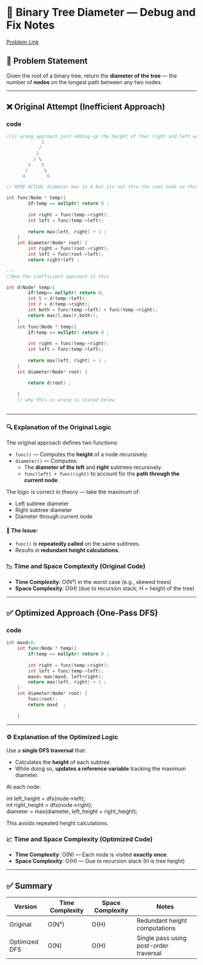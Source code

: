 # 🧩 Binary Tree Diameter — Debug and Fix Notes

[Problem Link](https://www.geeksforgeeks.org/problems/diameter-of-binary-tree/1)

## 📌 Problem Statement

Given the root of a binary tree, return the **diameter of the tree** — the number of **nodes** on the longest path between any two nodes.

---

## ❌ Original Attempt (Inefficient Approach)


### code
```cpp
//1) wrong approach just adding up the height of ther right and left wont account for the max diameter because It only checks the diameter passing through the root — but that’s not guaranteed to be the max.
             1
            /
           2
          / \
        3    5
       /      \
      4        6

// HERE ACTUAL diameter max is 4 but its not thru the root node so this approach is wrong

int func(Node * temp){
        if(temp == nullptr) return 0 ;
        
        int right = func(temp->right);
        int left = func(temp->left);
        
        return max(left, right) + 1 ;
    }
    int diameter(Node* root) {
        int right = func(root->right);
        int left = func(root->left);
        return right+left ;

---
//Now the inefficient approach is this

int d(Node* temp){
        if(temp== nullptr) return 0;
        int l = d(temp->left);
        int r = d(temp->right);
        int both = func(temp->left) + func(temp->right);
        return max(l,max(r,both));
    }
    int func(Node * temp){
        if(temp == nullptr) return 0 ;
        
        int right = func(temp->right);
        int left = func(temp->left);
        
        return max(left, right) + 1 ;
    }
    int diameter(Node* root) {
        
        return d(root) ;
        
    }
    // why this is wrong is stated below
        
```
---

### 🔍 Explanation of the Original Logic

The original approach defines two functions:

- `func()` — Computes the **height** of a node recursively.
- `diameter()` — Computes:
  - The **diameter of the left** and **right** subtrees recursively.
  - `func(left) + func(right)` to account for the **path through the current node**.

The logic is correct in theory — take the maximum of:
- Left subtree diameter
- Right subtree diameter
- Diameter through current node

#### 🚨 The Issue:
- `func()` is **repeatedly called** on the same subtrees.
- Results in **redundant height calculations**.

### 📉 Time and Space Complexity (Original Code)

- **Time Complexity**: O(N²) in the worst case (e.g., skewed trees)
- **Space Complexity**: O(H) (due to recursion stack; H = height of the tree)

---

## ✅ Optimized Approach (One-Pass DFS)

### code 
```cpp
int maxd=0;
    int func(Node * temp){
        if(temp == nullptr) return 0 ;
        
        int right = func(temp->right);
        int left = func(temp->left);
        maxd= max(maxd, left+right);
        return max(left, right) + 1 ;
    }
    int diameter(Node* root) {
        func(root);
        return maxd  ;
        
    }

```
---

### ⚙️ Explanation of the Optimized Logic

Use a **single DFS traversal** that:

- Calculates the **height** of each subtree.
- While doing so, **updates a reference variable** tracking the maximum diameter.

At each node:

int left_height = dfs(node->left);  
int right_height = dfs(node->right);  
diameter = max(diameter, left_height + right_height);

This avoids repeated height calculations.

### 📈 Time and Space Complexity (Optimized Code)

- **Time Complexity**: O(N) — Each node is visited **exactly once**.
- **Space Complexity**: O(H) — Due to recursion stack (H is tree height)

---

## ✅ Summary

| Version       | Time Complexity | Space Complexity | Notes                                |
|---------------|------------------|------------------|----------------------------------------|
| Original      | O(N²)            | O(H)             | Redundant height computations          |
| Optimized DFS | O(N)             | O(H)             | Single pass using post-order traversal |


